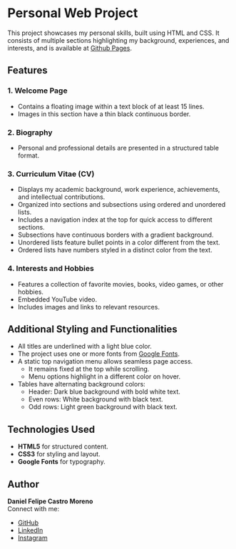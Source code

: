 # Personal Web Project

This project showcases my personal skills, built using HTML and CSS. It consists of multiple sections highlighting my background, experiences, and interests, and is available at [Github Pages]([https://github.com/Dani2044](https://dani2044.github.io/Personal-web-page/)).

## Features

### 1. Welcome Page
- Contains a floating image within a text block of at least 15 lines.
- Images in this section have a thin black continuous border.

### 2. Biography
- Personal and professional details are presented in a structured table format.

### 3. Curriculum Vitae (CV)
- Displays my academic background, work experience, achievements, and intellectual contributions.
- Organized into sections and subsections using ordered and unordered lists.
- Includes a navigation index at the top for quick access to different sections.
- Subsections have continuous borders with a gradient background.
- Unordered lists feature bullet points in a color different from the text.
- Ordered lists have numbers styled in a distinct color from the text.

### 4. Interests and Hobbies
- Features a collection of favorite movies, books, video games, or other hobbies.
- Embedded YouTube video.
- Includes images and links to relevant resources.

## Additional Styling and Functionalities
- All titles are underlined with a light blue color.
- The project uses one or more fonts from [Google Fonts](https://fonts.google.com/).
- A static top navigation menu allows seamless page access.
  - It remains fixed at the top while scrolling.
  - Menu options highlight in a different color on hover.
- Tables have alternating background colors:
  - Header: Dark blue background with bold white text.
  - Even rows: White background with black text.
  - Odd rows: Light green background with black text.

## Technologies Used
- **HTML5** for structured content.
- **CSS3** for styling and layout.
- **Google Fonts** for typography.

## Author
**Daniel Felipe Castro Moreno**  
Connect with me:
- [GitHub](https://github.com/Dani2044)
- [LinkedIn](https://www.linkedin.com/in/daniel-felipe-castro-moreno)
- [Instagram](https://www.instagram.com/danielcastrofm)
